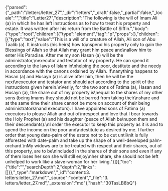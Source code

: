 {"parsed":{"_path":"/letters/letter_27","_dir":"letters","_draft":false,"_partial":false,"_locale":"","title":"Letter27","description":"The following is the will of Imam Ali (a) in which he has left instructions as to how to treat his property and estate. It was written after his return from the Battle of Siffin.","body":{"type":"root","children":[{"type":"element","tag":"p","props":{},"children":[{"type":"text","value":"This is a will of a creature of Allah, Ali son of Abu Taalib (a). It instructs (his heirs) how to\nspend his property only to gain the Blessings of Allah so that Allah may grant him peace and\nallow him to enter His Paradise. After me my son Hasan (a) will be the administrator,\nexecutor and testator of my property. He can spend it according to the laws of Islam in\nhelping the poor, destitute and the needy in accordance with the canons ordained by Allah. If\nanything happens to Hasan (a) and Husayn (a) is alive after him, then he will be the next\nexecutor and testator and should act according to the spirit of the instructions given herein.\nVerily, for the two sons of Fatima (a), Hasan and Husayn (a), the share out of my property is\nequal to the shares of my other sons (being Imams they should not be barred from taking their\nshare and at the same time their share cannot be more on account of their being administrators\nand executors). I have appointed sons of Fatima (a) executors to please Allah and out of\nrespect and love that I bear towards the Holy Prophet (a) and his daughter (peace of Allah be\nupon them and their descendants).\nI order the executor to keep this property as it is and to spend the income on the poor and\ndestitute as desired by me. I further order that young date-palm of the estate not to be cut until\nit is fully afforested with date-palm and take up the shape of a well-developed palm-orchard.\nMy widows are to be treated with respect and their shares, out of this property, are to be\nincluded in the shares of their sons and even if any of them loses her son she will still enjoy\nher share, she should not be left unhelped to work like a slave-woman for her living."}]}],"toc":{"title":"","searchDepth":2,"depth":2,"links":[]}},"_type":"markdown","_id":"content:3. letters:letter_27.md","_source":"content","_file":"3. letters/letter_27.md","_extension":"md"},"hash":"30TasLB8bQ"}